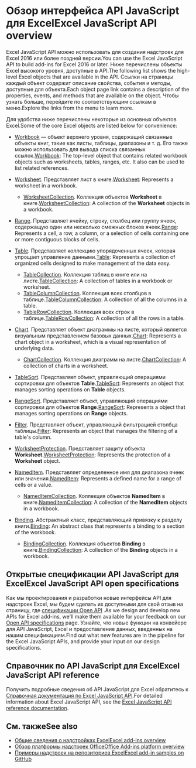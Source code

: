 # <a name="excel-javascript-api-overview"></a><span data-ttu-id="8278b-101">Обзор интерфейса API JavaScript для Excel</span><span class="sxs-lookup"><span data-stu-id="8278b-101">Excel JavaScript API overview</span></span>

<span data-ttu-id="8278b-102">Excel JavaScript API можно использовать для создания надстроек для Excel 2016 или более поздней версии.</span><span class="sxs-lookup"><span data-stu-id="8278b-102">You can use the Excel JavaScript API to build add-ins for Excel 2016 or later.</span></span> <span data-ttu-id="8278b-103">Ниже перечислены объекты Excel высокого уровня, доступные в API.</span><span class="sxs-lookup"><span data-stu-id="8278b-103">The following list shows the high-level Excel objects that are available in the API.</span></span> <span data-ttu-id="8278b-104">Ссылки на страницы каждый объект содержит описание свойства, события и методы, доступные для объекта.</span><span class="sxs-lookup"><span data-stu-id="8278b-104">Each object page link contains a description of the properties, events, and methods that are available on the object.</span></span> <span data-ttu-id="8278b-105">Чтобы узнать больше, перейдите по соответствующим ссылкам в меню.</span><span class="sxs-lookup"><span data-stu-id="8278b-105">Explore the links from the menu to learn more.</span></span>

<span data-ttu-id="8278b-106">Для удобства ниже перечислены некоторые из основных объектов Excel.</span><span class="sxs-lookup"><span data-stu-id="8278b-106">Some of the core Excel objects are listed below for convenience:</span></span> 

- <span data-ttu-id="8278b-107">[Workbook](/javascript/api/excel/excel.workbook) — объект верхнего уровня, содержащий связанные объекты книг, такие как листы, таблицы, диапазоны и т. д. Его также можно использовать для вывода списка связанных ссылок.</span><span class="sxs-lookup"><span data-stu-id="8278b-107">[Workbook](/javascript/api/excel/excel.workbook): The top-level object that contains related workbook objects such as worksheets, tables, ranges, etc. It also can be used to list related references.</span></span>

- <span data-ttu-id="8278b-108">[Worksheet](/javascript/api/excel/excel.worksheet). Представляет лист в книге.</span><span class="sxs-lookup"><span data-stu-id="8278b-108">[Worksheet](/javascript/api/excel/excel.worksheet): Represents a worksheet in a workbook.</span></span> 
    - <span data-ttu-id="8278b-109">[WorksheetCollection](/javascript/api/excel/excel.worksheetcollection). Коллекция объектов **Worksheet** в книге.</span><span class="sxs-lookup"><span data-stu-id="8278b-109">[WorksheetCollection](/javascript/api/excel/excel.worksheetcollection): A collection of the **Worksheet** objects in a workbook.</span></span>

- <span data-ttu-id="8278b-110">[Range](/javascript/api/excel/excel.range). Представляет ячейку, строку, столбец или группу ячеек, содержащую один или несколько смежных блоков ячеек.</span><span class="sxs-lookup"><span data-stu-id="8278b-110">[Range](/javascript/api/excel/excel.range): Represents a cell, a row, a column, or a selection of cells containing one or more contiguous blocks of cells.</span></span>

- <span data-ttu-id="8278b-111">[Table](/javascript/api/excel/excel.table). Представляет коллекцию упорядоченных ячеек, которая упрощает управление данными.</span><span class="sxs-lookup"><span data-stu-id="8278b-111">[Table](/javascript/api/excel/excel.table): Represents a collection of organized cells designed to make management of the data easy.</span></span>
    - <span data-ttu-id="8278b-112">[TableCollection](/javascript/api/excel/excel.tablecollection). Коллекция таблиц в книге или на листе.</span><span class="sxs-lookup"><span data-stu-id="8278b-112">[TableCollection](/javascript/api/excel/excel.tablecollection): A collection of tables in a workbook or worksheet.</span></span>
    - <span data-ttu-id="8278b-113">[TableColumnCollection](/javascript/api/excel/excel.tablecolumncollection). Коллекция всех столбцов в таблице.</span><span class="sxs-lookup"><span data-stu-id="8278b-113">[TableColumnCollection](/javascript/api/excel/excel.tablecolumncollection): A collection of all the columns in a table.</span></span>
    - <span data-ttu-id="8278b-114">[TableRowCollection](/javascript/api/excel/excel.tablerowcollection). Коллекция всех строк в таблице.</span><span class="sxs-lookup"><span data-stu-id="8278b-114">[TableRowCollection](/javascript/api/excel/excel.tablerowcollection): A collection of all the rows in a table.</span></span>

- <span data-ttu-id="8278b-115">[Chart](/javascript/api/excel/excel.chart). Представляет объект диаграммы на листе, который является визуальным представлением базовых данных.</span><span class="sxs-lookup"><span data-stu-id="8278b-115">[Chart](/javascript/api/excel/excel.chart): Represents a chart object in a worksheet, which is a visual representation of underlying data.</span></span>
    - <span data-ttu-id="8278b-116">[ChartCollection](/javascript/api/excel/excel.chartcollection). Коллекция диаграмм на листе.</span><span class="sxs-lookup"><span data-stu-id="8278b-116">[ChartCollection](/javascript/api/excel/excel.chartcollection): A collection of charts in a worksheet.</span></span>

- <span data-ttu-id="8278b-117">[TableSort](/javascript/api/excel/excel.tablesort). Представляет объект, управляющий операциями сортировки для объектов **Table**.</span><span class="sxs-lookup"><span data-stu-id="8278b-117">[TableSort](/javascript/api/excel/excel.tablesort): Represents an object that manages sorting operations on **Table** objects.</span></span>

- <span data-ttu-id="8278b-118">[RangeSort](/javascript/api/excel/excel.rangesort). Представляет объект, управляющий операциями сортировки для объектов **Range**.</span><span class="sxs-lookup"><span data-stu-id="8278b-118">[RangeSort](/javascript/api/excel/excel.rangesort): Represents a object that manages sorting operations on **Range** objects.</span></span>

- <span data-ttu-id="8278b-119">[Filter](/javascript/api/excel/excel.filter). Представляет объект, управляющий фильтрацией столбца таблицы.</span><span class="sxs-lookup"><span data-stu-id="8278b-119">[Filter](/javascript/api/excel/excel.filter): Represents an object that manages the filtering of a table's column.</span></span>

- <span data-ttu-id="8278b-120">[WorksheetProtection](/javascript/api/excel/excel.worksheetprotection). Представляет защиту объекта **Worksheet**.</span><span class="sxs-lookup"><span data-stu-id="8278b-120">[WorksheetProtection](/javascript/api/excel/excel.worksheetprotection): Represents the protection of a **Worksheet** object.</span></span>

- <span data-ttu-id="8278b-121">[NamedItem](/javascript/api/excel/excel.nameditem). Представляет определенное имя для диапазона ячеек или значения.</span><span class="sxs-lookup"><span data-stu-id="8278b-121">[NamedItem](/javascript/api/excel/excel.nameditem): Represents a defined name for a range of cells or a value.</span></span> 
    - <span data-ttu-id="8278b-122">[NamedItemCollection](/javascript/api/excel/excel.nameditemcollection). Коллекция объектов **NamedItem** в книге.</span><span class="sxs-lookup"><span data-stu-id="8278b-122">[NamedItemCollection](/javascript/api/excel/excel.nameditemcollection): A collection of the **NamedItem** objects in a workbook.</span></span>

- <span data-ttu-id="8278b-123">[Binding](/javascript/api/excel/excel.binding). Абстрактный класс, представляющий привязку к разделу книги.</span><span class="sxs-lookup"><span data-stu-id="8278b-123">[Binding](/javascript/api/excel/excel.binding): An abstract class that represents a binding to a section of the workbook.</span></span>
    - <span data-ttu-id="8278b-124">[BindingCollection](/javascript/api/excel/excel.bindingcollection). Коллекция объектов **Binding** в книге.</span><span class="sxs-lookup"><span data-stu-id="8278b-124">[BindingCollection](/javascript/api/excel/excel.bindingcollection): A collection of the **Binding** objects in a workbook.</span></span>

## <a name="excel-javascript-api-open-specifications"></a><span data-ttu-id="8278b-125">Открытые спецификации API JavaScript для Excel</span><span class="sxs-lookup"><span data-stu-id="8278b-125">Excel JavaScript API open specifications</span></span>

<span data-ttu-id="8278b-126">Как мы проектирования и разработки новые интерфейсы API для надстроек Excel, мы будем сделать их доступными для свой отзыв на страницу, где [спецификации Open API](../openspec.md) .</span><span class="sxs-lookup"><span data-stu-id="8278b-126">As we design and develop new APIs for Excel add-ins, we'll make them available for your feedback on our [Open API specifications](../openspec.md) page.</span></span> <span data-ttu-id="8278b-127">Узнайте, что новые функции на конвейере для API JavaScript, Excel и предоставление данных, введенных на нашим спецификациям.</span><span class="sxs-lookup"><span data-stu-id="8278b-127">Find out what new features are in the pipeline for the Excel JavaScript APIs, and provide your input on our design specifications.</span></span>

## <a name="excel-javascript-api-reference"></a><span data-ttu-id="8278b-128">Справочник по API JavaScript для Excel</span><span class="sxs-lookup"><span data-stu-id="8278b-128">Excel JavaScript API reference</span></span>

<span data-ttu-id="8278b-129">Получить подробные сведения об API JavaScript для Excel обратитесь к [Справочная документация по Excel JavaScript API](/javascript/api/excel).</span><span class="sxs-lookup"><span data-stu-id="8278b-129">For detailed information about Excel JavaScript API, see the [Excel JavaScript API reference documentation](/javascript/api/excel).</span></span>

## <a name="see-also"></a><span data-ttu-id="8278b-130">См. также</span><span class="sxs-lookup"><span data-stu-id="8278b-130">See also</span></span>

- [<span data-ttu-id="8278b-131">Общие сведения о надстройках Excel</span><span class="sxs-lookup"><span data-stu-id="8278b-131">Excel add-ins overview</span></span>](https://docs.microsoft.com/office/dev/add-ins/excel/excel-add-ins-overview)
- [<span data-ttu-id="8278b-132">Обзор платформы надстроек Office</span><span class="sxs-lookup"><span data-stu-id="8278b-132">Office Add-ins platform overview</span></span>](https://docs.microsoft.com/office/dev/add-ins/overview/office-add-ins)
- [<span data-ttu-id="8278b-133">Примеры надстроек на репозиториев Excel</span><span class="sxs-lookup"><span data-stu-id="8278b-133">Excel add-in samples on GitHub</span></span>](https://github.com/OfficeDev?utf8=%E2%9C%93&q=Excel)
